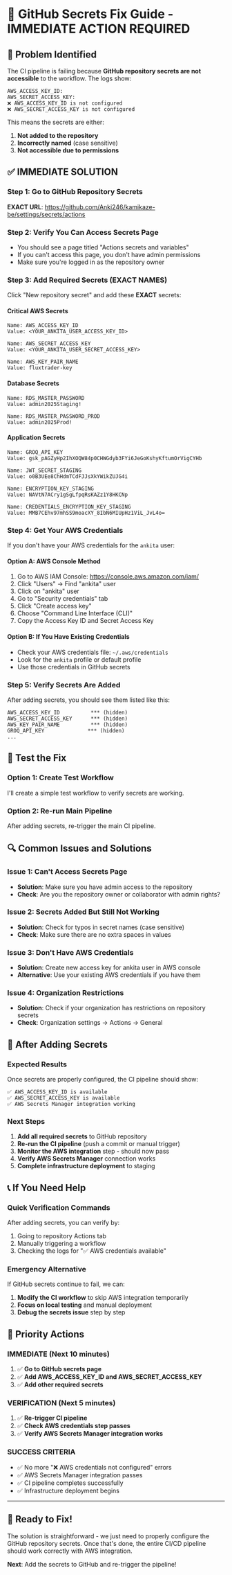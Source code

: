 # 🔧 GitHub Secrets Fix Guide - IMMEDIATE ACTION REQUIRED

## 🚨 **Problem Identified**

The CI pipeline is failing because **GitHub repository secrets are not accessible** to the workflow. The logs show:

```
AWS_ACCESS_KEY_ID: 
AWS_SECRET_ACCESS_KEY: 
❌ AWS_ACCESS_KEY_ID is not configured
❌ AWS_SECRET_ACCESS_KEY is not configured
```

This means the secrets are either:
1. **Not added to the repository**
2. **Incorrectly named** (case sensitive)
3. **Not accessible due to permissions**

## ✅ **IMMEDIATE SOLUTION**

### **Step 1: Go to GitHub Repository Secrets**
**EXACT URL**: https://github.com/Anki246/kamikaze-be/settings/secrets/actions

### **Step 2: Verify You Can Access Secrets Page**
- You should see a page titled "Actions secrets and variables"
- If you can't access this page, you don't have admin permissions
- Make sure you're logged in as the repository owner

### **Step 3: Add Required Secrets (EXACT NAMES)**

Click "New repository secret" and add these **EXACT** secrets:

#### **Critical AWS Secrets**
```
Name: AWS_ACCESS_KEY_ID
Value: <YOUR_ANKITA_USER_ACCESS_KEY_ID>

Name: AWS_SECRET_ACCESS_KEY
Value: <YOUR_ANKITA_USER_SECRET_ACCESS_KEY>

Name: AWS_KEY_PAIR_NAME
Value: fluxtrader-key
```

#### **Database Secrets**
```
Name: RDS_MASTER_PASSWORD
Value: admin2025Staging!

Name: RDS_MASTER_PASSWORD_PROD
Value: admin2025Prod!
```

#### **Application Secrets**
```
Name: GROQ_API_KEY
Value: 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

Name: JWT_SECRET_STAGING
Value: o0B3UEe8ChHdmTCdFJJsXkYWikZUJG4i

Name: ENCRYPTION_KEY_STAGING
Value: NAVtN7ACry1gSgLfpqRsKAZz1Y8HKCNp

Name: CREDENTIALS_ENCRYPTION_KEY_STAGING
Value: MMB7CEhv97mhSS9moacXY_8IbN6MIUpHz1ViL_JvL4o=
```

### **Step 4: Get Your AWS Credentials**

If you don't have your AWS credentials for the `ankita` user:

#### **Option A: AWS Console Method**
1. Go to AWS IAM Console: https://console.aws.amazon.com/iam/
2. Click "Users" → Find "ankita" user
3. Click on "ankita" user
4. Go to "Security credentials" tab
5. Click "Create access key"
6. Choose "Command Line Interface (CLI)"
7. Copy the Access Key ID and Secret Access Key

#### **Option B: If You Have Existing Credentials**
- Check your AWS credentials file: `~/.aws/credentials`
- Look for the `ankita` profile or default profile
- Use those credentials in GitHub secrets

### **Step 5: Verify Secrets Are Added**
After adding secrets, you should see them listed like this:
```
AWS_ACCESS_KEY_ID          *** (hidden)
AWS_SECRET_ACCESS_KEY      *** (hidden)
AWS_KEY_PAIR_NAME          *** (hidden)
GROQ_API_KEY              *** (hidden)
...
```

## 🧪 **Test the Fix**

### **Option 1: Create Test Workflow**
I'll create a simple test workflow to verify secrets are working.

### **Option 2: Re-run Main Pipeline**
After adding secrets, re-trigger the main CI pipeline.

## 🔍 **Common Issues and Solutions**

### **Issue 1: Can't Access Secrets Page**
- **Solution**: Make sure you have admin access to the repository
- **Check**: Are you the repository owner or collaborator with admin rights?

### **Issue 2: Secrets Added But Still Not Working**
- **Solution**: Check for typos in secret names (case sensitive)
- **Check**: Make sure there are no extra spaces in values

### **Issue 3: Don't Have AWS Credentials**
- **Solution**: Create new access key for ankita user in AWS console
- **Alternative**: Use your existing AWS credentials if you have them

### **Issue 4: Organization Restrictions**
- **Solution**: Check if your organization has restrictions on repository secrets
- **Check**: Organization settings → Actions → General

## 🚀 **After Adding Secrets**

### **Expected Results**
Once secrets are properly configured, the CI pipeline should show:
```
✅ AWS_ACCESS_KEY_ID is available
✅ AWS_SECRET_ACCESS_KEY is available
✅ AWS Secrets Manager integration working
```

### **Next Steps**
1. **Add all required secrets** to GitHub repository
2. **Re-run the CI pipeline** (push a commit or manual trigger)
3. **Monitor the AWS integration** step - should now pass
4. **Verify AWS Secrets Manager** connection works
5. **Complete infrastructure deployment** to staging

## 📞 **If You Need Help**

### **Quick Verification Commands**
After adding secrets, you can verify by:
1. Going to repository Actions tab
2. Manually triggering a workflow
3. Checking the logs for "✅ AWS credentials available"

### **Emergency Alternative**
If GitHub secrets continue to fail, we can:
1. **Modify the CI workflow** to skip AWS integration temporarily
2. **Focus on local testing** and manual deployment
3. **Debug the secrets issue** step by step

## 🎯 **Priority Actions**

### **IMMEDIATE (Next 10 minutes)**
1. ✅ **Go to GitHub secrets page**
2. ✅ **Add AWS_ACCESS_KEY_ID and AWS_SECRET_ACCESS_KEY**
3. ✅ **Add other required secrets**

### **VERIFICATION (Next 5 minutes)**
1. ✅ **Re-trigger CI pipeline**
2. ✅ **Check AWS credentials step passes**
3. ✅ **Verify AWS Secrets Manager integration works**

### **SUCCESS CRITERIA**
- ✅ No more "❌ AWS credentials not configured" errors
- ✅ AWS Secrets Manager integration passes
- ✅ CI pipeline completes successfully
- ✅ Infrastructure deployment begins

---

## 🎉 **Ready to Fix!**

The solution is straightforward - we just need to properly configure the GitHub repository secrets. Once that's done, the entire CI/CD pipeline should work correctly with AWS integration.

**Next**: Add the secrets to GitHub and re-trigger the pipeline!
